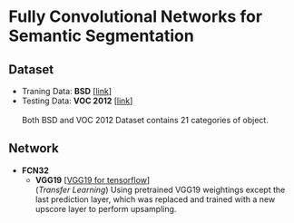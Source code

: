 # Fully Convolutional Networks for Semantic Segmentation

## Dataset
 - Traning Data:  **BSD**   [[link](http://home.bharathh.info/pubs/codes/SBD/download.html)]
 - Testing Data:  **VOC 2012**   [[link](http://host.robots.ox.ac.uk/pascal/VOC/voc2012/index.html#voc2012vs2011)] <br><br>
 Both BSD and VOC 2012 Dataset contains 21 categories of object.
 
 
 
## Network
 - **FCN32**
   - **VGG19**   [[VGG19 for tensorflow](https://github.com/machrisaa/tensorflow-vgg)] <br>
     (_Transfer Learning_) Using pretrained VGG19 weightings except the last prediction layer, which
     was replaced and trained with a new upscore layer to perform upsampling. 
